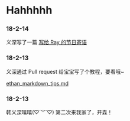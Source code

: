 # Hahhhhh

### 18-2-14
义深写了一篇 [写给 Ray 的节日寄语](letter214.md)

### 18-2-13
义深通过 Pull request 给宝宝写了个教程，要看哦~

[ethan_markdown_tips.md](ethan_markdown_tips.md)

### 18-2-13
韩义深嘻嘻(♡˙︶˙♡)
第二次来我家了，开森！
